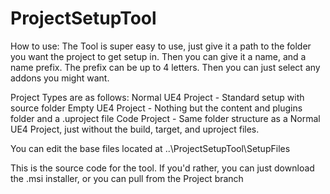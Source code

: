 # ProjectSetupTool

How to use:
The Tool is super easy to use, just give it a path to the folder you want the project to get setup in.
Then you can give it a name, and a name prefix. The prefix can be up to 4 letters.
Then you can just select any addons you might want.

Project Types are as follows:
Normal UE4 Project - Standard setup with source folder
Empty UE4 Project - Nothing but the content and plugins folder and a .uproject file
Code Project - Same folder structure as a Normal UE4 Project, just without the build, target, and uproject files.

You can edit the base files located at ..\ProjectSetupTool\SetupFiles

This is the source code for the tool. If you'd rather, you can just download the .msi installer, or you can pull from the Project branch
